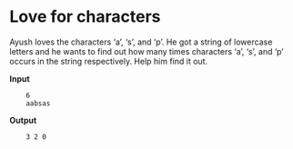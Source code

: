 # Love for characters
Ayush loves the characters ‘a’, ‘s’, and ‘p’. He got a string of lowercase letters and he wants to find out how many times characters ‘a’, ‘s’, and ‘p’ occurs in the string respectively. Help him find it out.

**Input**
```
    6
    aabsas
```
**Output**
```
    3 2 0
```